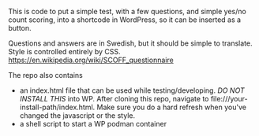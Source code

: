 This is code to put a simple test, with a few questions, and simple yes/no count scoring, into a shortcode in WordPress, so it can be inserted as a button.

Questions and answers are in Swedish, but it should be simple to translate. Style is controlled entirely by CSS.
https://en.wikipedia.org/wiki/SCOFF_questionnaire

The repo also contains 

* an index.html file that can be used while testing/developing. *DO NOT INSTALL THIS* into WP. After cloning this repo, navigate to file:///your-install-path/index.html. Make sure you do a hard refresh when you've changed the javascript or the style.
* a shell script to start a WP podman container
